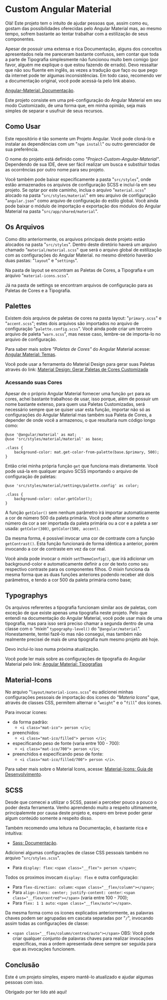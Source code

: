 
# Custom Angular Material
Olá! Este projeto tem o intuito de ajudar pessoas que, assim como eu, gostam das possibilidades oferecidas pelo Angular Material mas, ao mesmo tempo, sofrem bastante ao tentar trabalhar com a estilização de seus componentes.

Apesar de possuir uma extensa e rica Documentação, alguns dos conceitos apresentados nela me pareceram bastante confusos, sem contar que toda a parte de Tipografia simplesmente não funcionou muito bem comigo (por favor, alguém me explique o que estou fazendo de errado). Devo ressaltar que não sou fluente em inglês, as vezes a tradução que faço ou que pego da internet pode ter algumas inconsistências. Em todo caso, recomendo ver a documentação original, você pode acessá-la pelo link abaixo.

[Angular-Material: Documentação](https://material.angular.io/guides).

Este projeto consiste em uma pré-configuração do Angular Material em seu modo Customizado, de uma forma que, em minha opinião, seja mais simples de separar e usufruir de seus recursos.

## Como Usar
Este repositório é tão somente um Projeto Angular. Você pode cloná-lo e instalar as dependências com um "`npm install`" ou outro gerenciador de sua preferência.

O nome do projeto está definido como _"Project-Custom-Angular-Material"_. Dependendo de sua IDE, deve ser fácil realizar um busca e substituir todas as ocorrências por outro nome para seu projeto.

Você também pode baixar especificamente a pasta "`src/styles`", onde estão armazenados os arquivos de configuração SCSS e incluí-la em seu projeto. Se optar por este caminho, inclua o arquivo "`material.scss`" alocado na pasta "`src/styles/material`" em seu arquivo de configuração "`angular.json`" como arquivo de configuração do estilo global. Você ainda pode baixar o módulo de importação e exportação dos módulos do Angular Material na pasta "`src/app/shared/material`".

## Os Arquivos
Como dito anteriormente, os arquivos principais deste projeto estão alocados na pasta "`src/styles`". Dentro deste diretório haverá um arquivo chamado "`material/material.scss`" que será o arquivo global de estilização com as configurações do Angular Material. no mesmo diretório haverão duas pastas: "`layout`" e "`settings`".

Na pasta de layout se encontram as Paletas de Cores, a Tipografia e um arquivo "`material-icons.scss`".

Já na pasta de settings se encontram arquivos de configuração para as Paletas de Cores e a Tipografia.

## Palettes

Existem dois arquivos de paletas de cores na pasta layout: "`primary.scss`" e "`accent.scss`"; estes dois arquivos são importados no arquivo de configuração "`palette.config.scss`". Você ainda pode criar um terceiro arquivo de paleta "`warn.scss`", mas nesse caso, lembre-se de importa-lo no arquivo de configuração.

Para saber mais sobre _"Paletas de Cores"_ do Angular Material acesse:
[Angular Material: Temas](https://material.angular.io/guide/theming).

Você pode usar a ferramenta do Material Design para gerar suas Paletas através do link:
[Material Design: Gerar Paletas de Cores Customizada](https://material.io/design/color/the-color-system.html#tools-for-picking-colors)

### Acessando suas Cores
Apesar de o próprio Angular Material fornecer uma função `get` para as cores, achei bastante trabalhoso de usar, isso porque, além de possuir um nome bastante extenso, para quem usa Paletas Customizadas, será necessário sempre que se quiser usar esta função, importar não só as configurações do Angular Material mas também sua Paleta de Cores, a depender de onde você a armazenou, o que resultaria num código longo como:
```
@use '@angular/material' as mat;
@use 'src/styles/material/material' as base;

.class {
	background-color: mat.get-color-from-palette(base.$primary, 500);
}
```
Então criei minha própria função `get` que funciona mais diretamente. Você pode usá-la em qualquer arquivo SCSS importando o arquivo de configuração de paletas:
``` 
@use 'src/styles/material/settings/palette.config' as color;

.class {
	background-color: color.getColor();
}
```

A função `getColor()` sem nenhum parâmetro irá importar automaticamente a cor de número 500 da paleta primária. Você pode alterar somente o número da cor a ser importada da paleta primária ou a cor e a paleta a ser usada:  `getColor(300)`, `getColor(500, accent)`.

Da mesma forma, é possível invocar uma cor de contraste com a função `getContrast()`. Esta função funcionará de forma idêntica a anterior, porém invocando a cor de contraste em vez da cor real.

Você ainda pode invocar o _mixin_ `setThemeConfig()`, que irá adicionar um background-color e automaticamente definir a cor de texto como seu respectivo contraste para os componentes filhos. O _mixin_ funciona da mesma forma que as duas funções anteriores podendo receber até dois parâmetros, e tendo a cor 500 da paleta primária como base;

## Typographys
Os arquivos referentes a tipografia funcionam similar aos de paletas, com exceção de que existe apenas uma tipografia neste projeto. Pelo que entendi na documentação do Angular Material, você pode usar mais de uma tipografia, mas para isso será preciso chamar a segunda dentro de uma classe com o _"mixin"_  `typography-level()` do "`@angular/material`". Honestamente, tentei fazê-lo mas não consegui, mas também não realmente precisei de mais de uma tipografia num mesmo projeto até hoje.

Devo incluí-lo isso numa próxima atualização.

Você pode ler mais sobre as configurações de tipografia do Angular Material pelo link:
[Angular Material: Tipografias](https://material.angular.io/guide/typography)

## Material-Icons
No arquivo "`layout/material-icons.scss`" eu adicionei minhas configurações pessoais de importação dos ícones do _"Materia Icons"_ que, através de classes CSS, permitem alternar o "`weight`" e o "`fill`" dos ícones.

Para invocar ícones:
* da forma padrão: 
	* `<i class="mat-ico"> person </i>`;
* preenchidos:
	* `<i class="mat-ico/filled"> person </i>`;
* especificando peso de fonte (varia entre 100 - 700):
	* `<i class="mat-ico/700"> person </i>`;
* preenchidos e especificando peso de fonte:
	* `<i class="mat-ico/filled/700"> person </i>`.

Para saber mais sobre o Material Icons, acesse:
[Material-Icons: Guia de Desenvolvimento](https://developers.google.com/fonts/docs/material_symbols).

## SCSS
Desde que comecei a utilizar o SCSS, passei a perceber pouco a pouco o poder desta ferramenta. Venho aprendendo muito a respeito ultimamente, principalemnte por causa deste projeto e, espero em breve poder gerar algum conteúdo somente a respeito disso.

Também recomendo uma leitura na Documentação, é bastante rica e intuítiva:

* [Sass: Documentação](https://sass-lang.com/documentation/).

Adicionei algumas configurações de classe CSS pessoais também no arquivo "`src/styles.scss`".

* Para `display: flex`: `<span class="__flex"> person </span>`;

Todos os proximos invocam `display: flex` e outra configuração:

* Para `flex-direction: column`: `<span class="__flex/column"></span>`;
* Para `align-itens: center; justify-content: center`: `<span class="__flex/centred"></span>` (varia entre 100 - 700);
* Para `flex: 1 1 auto`: `<span class="__flex/auto"></span>`.
 
Da mesma forma como os ícones explicados anteriormente, as palavras chaves podem ser agrupadas em cascata separadas por "`/`", invocando assim todas as configurações de classe:

* `<span class="__flex/column/centred/auto"></span>`
OBS: Você pode criar qualquer conjunto de palavras chaves para realizar invocações específicas, mas a ordem apresentada deve sempre ser seguida para que as invocações funcionem.

## Conclusão

Este é um projeto simples, espero mantê-lo atualizado e ajudar algumas pessoas com isso.

Obrigado por ter lido até aqui!
